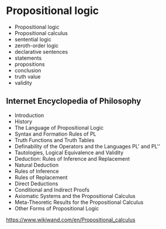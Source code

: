 # Propositional logic

- Propositional logic
- Propositional calculus
- sentential logic
- zeroth-order logic
- declarative sentences
- statements
- propositions
- conclusion
- truth value
- validity



## Internet Encyclopedia of Philosophy
- Introduction
- History
- The Language of Propositional Logic
- Syntax and Formation Rules of PL
- Truth Functions and Truth Tables
- Definability of the Operators and the Languages PL' and PL''
- Tautologies, Logical Equivalence and Validity
- Deduction: Rules of Inference and Replacement
- Natural Deduction
- Rules of Inference
- Rules of Replacement
- Direct Deductions
- Conditional and Indirect Proofs
- Axiomatic Systems and the Propositional Calculus
- Meta-Theoretic Results for the Propositional Calculus
- Other Forms of Propositional Logic


https://www.wikiwand.com/en/Propositional_calculus
